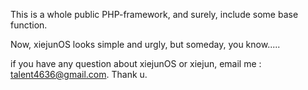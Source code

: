 This is a whole public PHP-framework, and surely, include some base function.

Now, xiejunOS looks simple and urgly, but someday, you know.....


if you have any question about xiejunOS or xiejun, email me : talent4636@gmail.com. Thank u.
